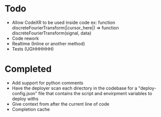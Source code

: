 # Todo
* Allow CodeXR to be used inside code
ex: function discreteFourierTransform(|cursor_here|) => function discreteFourierTransform(signal, data)
* Code rework
* Realtime (Inline or another method)
* Tests (UGHHHHHH)
# Completed
* Add support for python comments
* Have the deployer scan each directory in the codebase for a "deploy-config.json" file that contains the script and envirpment variables to deploy withs
* Give context from after the current line of code
* Completion cache